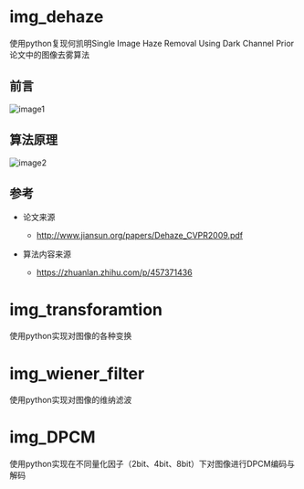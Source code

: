 # img_dehaze
使用python复现何凯明Single Image Haze Removal Using Dark Channel Prior论文中的图像去雾算法
## 前言
![image1](https://github.com/Condor9/img_defogging/tree/main/img/img1.png)

## 算法原理
![image2](https://github.com/Condor9/img_defogging/tree/main/img/img2.png)

## 参考
- 论文来源
  - http://www.jiansun.org/papers/Dehaze_CVPR2009.pdf

- 算法内容来源
  - https://zhuanlan.zhihu.com/p/457371436
  
# img_transforamtion
使用python实现对图像的各种变换

# img_wiener_filter
使用python实现对图像的维纳滤波

# img_DPCM
使用python实现在不同量化因子（2bit、4bit、8bit）下对图像进行DPCM编码与解码
